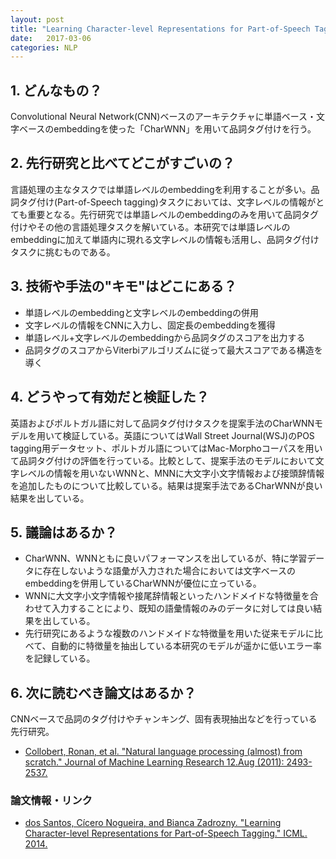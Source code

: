 ```yaml
---
layout: post
title: "Learning Character-level Representations for Part-of-Speech Tagging"
date:   2017-03-06
categories: NLP
---
```


## 1. どんなもの？

Convolutional Neural Network(CNN)ベースのアーキテクチャに単語ベース・文字ベースのembeddingを使った「CharWNN」を用いて品詞タグ付けを行う。

## 2. 先行研究と比べてどこがすごいの？

言語処理の主なタスクでは単語レベルのembeddingを利用することが多い。品詞タグ付け(Part-of-Speech tagging)タスクにおいては、文字レベルの情報がとても重要となる。先行研究では単語レベルのembeddingのみを用いて品詞タグ付けやその他の言語処理タスクを解いている。本研究では単語レベルのembeddingに加えて単語内に現れる文字レベルの情報も活用し、品詞タグ付けタスクに挑むものである。

## 3. 技術や手法の"キモ"はどこにある？

* 単語レベルのembeddingと文字レベルのembeddingの併用
* 文字レベルの情報をCNNに入力し、固定長のembeddingを獲得
* 単語レベル+文字レベルのembeddingから品詞タグのスコアを出力する
* 品詞タグのスコアからViterbiアルゴリズムに従って最大スコアである構造を導く

## 4. どうやって有効だと検証した？

英語およびポルトガル語に対して品詞タグ付けタスクを提案手法のCharWNNモデルを用いて検証している。英語についてはWall Street Journal(WSJ)のPOS tagging用データセット、ポルトガル語についてはMac-Morphoコーパスを用いて品詞タグ付けの評価を行っている。比較として、提案手法のモデルにおいて文字レベルの情報を用いないWNNと、MNNに大文字小文字情報および接頭辞情報を追加したものについて比較している。結果は提案手法であるCharWNNが良い結果を出している。

## 5. 議論はあるか？

* CharWNN、WNNともに良いパフォーマンスを出しているが、特に学習データに存在しないような語彙が入力された場合においては文字ベースのembeddingを併用しているCharWNNが優位に立っている。
* WNNに大文字小文字情報や接尾辞情報といったハンドメイドな特徴量を合わせて入力することにより、既知の語彙情報のみのデータに対しては良い結果を出している。
* 先行研究にあるような複数のハンドメイドな特徴量を用いた従来モデルに比べて、自動的に特徴量を抽出している本研究のモデルが遥かに低いエラー率を記録している。

## 6. 次に読むべき論文はあるか？

CNNベースで品詞のタグ付けやチャンキング、固有表現抽出などを行っている先行研究。
* [Collobert, Ronan, et al. "Natural language processing (almost) from scratch." Journal of Machine Learning Research 12.Aug (2011): 2493-2537.](http://www.jmlr.org/papers/volume12/collobert11a/collobert11a.pdf)

### 論文情報・リンク

* [dos Santos, Cícero Nogueira, and Bianca Zadrozny. "Learning Character-level Representations for Part-of-Speech Tagging." ICML. 2014.](http://www.jmlr.org/proceedings/papers/v32/santos14.pdf)
